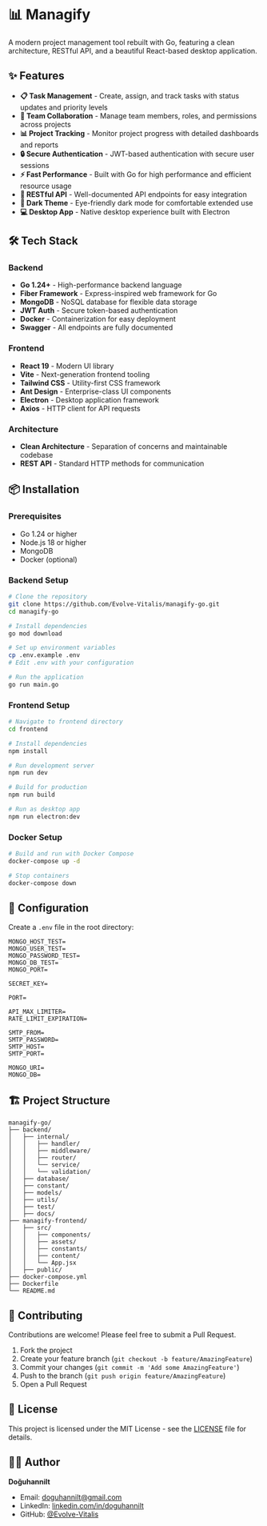 # 📊 Managify

A modern project management tool rebuilt with Go, featuring a clean architecture, RESTful API, and a beautiful React-based desktop application.


## ✨ Features

- **📋 Task Management** - Create, assign, and track tasks with status updates and priority levels
- **👥 Team Collaboration** - Manage team members, roles, and permissions across projects
- **📊 Project Tracking** - Monitor project progress with detailed dashboards and reports
- **🔒 Secure Authentication** - JWT-based authentication with secure user sessions
- **⚡ Fast Performance** - Built with Go for high performance and efficient resource usage
- **🔌 RESTful API** - Well-documented API endpoints for easy integration
- **🌙 Dark Theme** - Eye-friendly dark mode for comfortable extended use
- **💻 Desktop App** - Native desktop experience built with Electron



## 🛠️ Tech Stack

### Backend
- **Go 1.24+** - High-performance backend language
- **Fiber Framework** - Express-inspired web framework for Go
- **MongoDB** - NoSQL database for flexible data storage
- **JWT Auth** - Secure token-based authentication
- **Docker** - Containerization for easy deployment
- **Swagger** - All endpoints are fully documented

### Frontend
- **React 19** - Modern UI library
- **Vite** - Next-generation frontend tooling
- **Tailwind CSS** - Utility-first CSS framework
- **Ant Design** - Enterprise-class UI components
- **Electron** - Desktop application framework
- **Axios** - HTTP client for API requests

### Architecture
- **Clean Architecture** - Separation of concerns and maintainable codebase
- **REST API** - Standard HTTP methods for communication

## 📦 Installation

### Prerequisites
- Go 1.24 or higher
- Node.js 18 or higher
- MongoDB
- Docker (optional)

### Backend Setup

```bash
# Clone the repository
git clone https://github.com/Evolve-Vitalis/managify-go.git
cd managify-go

# Install dependencies
go mod download

# Set up environment variables
cp .env.example .env
# Edit .env with your configuration

# Run the application
go run main.go
```

### Frontend Setup

```bash
# Navigate to frontend directory
cd frontend

# Install dependencies
npm install

# Run development server
npm run dev

# Build for production
npm run build

# Run as desktop app
npm run electron:dev
```

### Docker Setup

```bash
# Build and run with Docker Compose
docker-compose up -d

# Stop containers
docker-compose down
```

## 🔧 Configuration

Create a `.env` file in the root directory:

```env
MONGO_HOST_TEST=
MONGO_USER_TEST=
MONGO_PASSWORD_TEST=
MONGO_DB_TEST=
MONGO_PORT=

SECRET_KEY=

PORT=

API_MAX_LIMITER=
RATE_LIMIT_EXPIRATION=

SMTP_FROM=
SMTP_PASSWORD=
SMTP_HOST=
SMTP_PORT=

MONGO_URI=
MONGO_DB=
```


## 🏗️ Project Structure

```
managify-go/
├── backend/
│   ├── internal/
│   │   ├── handler/
│   │   ├── middleware/
│   │   ├── router/
│   │   └── service/
│   │   └── validation/
│   ├── database/
│   ├── constant/
│   ├── models/
│   ├── utils/
│   ├── test/
│   ├── docs/
├── managify-frontend/
│   ├── src/
│   │   ├── components/
│   │   ├── assets/
│   │   ├── constants/
│   │   ├── content/
│   │   └── App.jsx
│   ├── public/
├── docker-compose.yml
├── Dockerfile
└── README.md
```

## 🤝 Contributing

Contributions are welcome! Please feel free to submit a Pull Request.

1. Fork the project
2. Create your feature branch (`git checkout -b feature/AmazingFeature`)
3. Commit your changes (`git commit -m 'Add some AmazingFeature'`)
4. Push to the branch (`git push origin feature/AmazingFeature`)
5. Open a Pull Request

## 📝 License

This project is licensed under the MIT License - see the [LICENSE](LICENSE) file for details.

## 👨‍💻 Author

**Doğuhannilt**

- Email: [doguhannilt@gmail.com](mailto:doguhannilt@gmail.com)
- LinkedIn: [linkedin.com/in/doguhannilt](https://linkedin.com/in/doguhannilt)
- GitHub: [@Evolve-Vitalis](https://github.com/Evolve-Vitalis)



